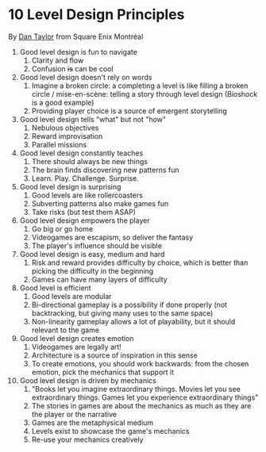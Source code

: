 # 10 Level Design Principles

By [Dan Taylor](https://www.youtube.com/watch?v=iNEe3KhMvXM) from Square Enix Montréal

1. Good level design is fun to navigate
    1. Clarity and flow
    2. Confusion ~~is~~ can be cool
2. Good level design doesn't rely on words
    1. Imagine a broken circle: a completing a level is like filling a broken circle / mise-en-scène: telling a story through level design (Bioshock is a good example)
    2. Providing player choice is a source of emergent storytelling
3. Good level design tells "what" but not "how"
    1. Nebulous objectives
    2. Reward improvisation
    3. Parallel missions
4. Good level design constantly teaches
    1. There should always be new things
    2. The brain finds discovering new patterns fun
    3. Learn. Play. Challenge. Surprise.
5. Good level design is surprising
    1. Good levels are like rollercoasters
    2. Subverting patterns also make games fun
    3. Take risks (but test them ASAP)
6. Good level design empowers the player
    1. Go big or go home
    2. Videogames are escapism, so deliver the fantasy
    3. The player's influence should be visible
7. Good level design is easy, medium and hard
    1. Risk and reward provides difficulty by choice, which is better than picking the difficulty in the beginning
    2. Games can have many layers of difficulty
8. Good level is efficient
    1. Good levels are modular
    2. Bi-directional gameplay is a possibility if done properly (not backtracking, but giving many uses to the same space)
    3. Non-linearity gameplay allows a lot of playability, but it should relevant to the game
9. Good level design creates emotion
    1. Videogames are legally art!
    2. Architecture is a source of inspiration in this sense
    3. To create emotions, you should work backwards: from the chosen emotion, pick the mechanics that support it
10. Good level design is driven by mechanics
    1. "Books let you imagine extraordinary things. Movies let you see extraordinary things. Games let you experience extraordinary things"
    2. The stories in games are about the mechanics as much as they are the player or the narrative
    3. Games are the metaphysical medium
    4. Levels exist to showcase the game's mechanics
    5. Re-use your mechanics creatively
